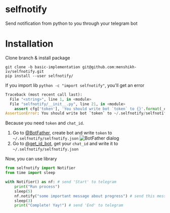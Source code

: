 # selfnotify
Send notification from python to you through your telegram bot

# Installation
Clone branch & install package
```
git clone -b basic-implementation git@github.com:menshikh-iv/selfnotify.git
pip install --user selfnotify/
```

If you import lib `python -c "import selfnotify"`, you'll get an error

```python
Traceback (most recent call last):
  File "<string>", line 1, in <module>
  File "selfnotify/__init__.py", line 21, in <module>
    assert cfg['token'], 'You should write bot `token` to {}'.format(_config_path)
AssertionError: You should write bot `token` to ~/.selfnotify/selfnotify.json
```
Because you need `token` and `chat_id`.

1. Go to [@BotFather](https://telegram.me/botfather), create bot and write `token` to `~/.selfnotify/selfnotify.json`
![BotFather dialog](https://cdn-images-1.medium.com/max/800/1*xbpFyoKNP1jNBLlBguTS_g.png)
2. Go to [@get_id_bot](https://telegram.me/get_id_bot), get your  `chat_id` and write it to `~/.selfnotify/selfnotify.json`

Now, you can use library

```python
from selfnotify import Notifier
from time import sleep

with Notifier() as nf: # send 'Start' to telegram
    print("Run process")
    sleep(5)
    nf.notify("some important message about progress") # send this message too
    sleep(3)
    print("Complete! Yay!") # send 'End' to telegram
```

